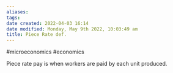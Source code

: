 ```yaml
---
aliases: 
tags: 
date created: 2022-04-03 16:14
date modified: Monday, May 9th 2022, 10:03:49 am
title: Piece Rate def.
---
```


#microeconomics #economics

Piece rate pay is when workers are paid by each unit produced.
